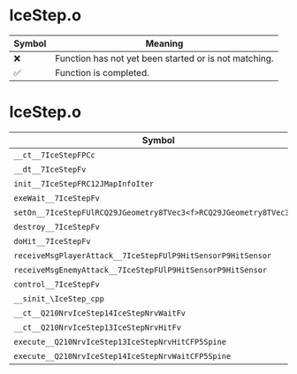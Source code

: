 # IceStep.o
| Symbol | Meaning 
| ------------- | ------------- 
| :x: | Function has not yet been started or is not matching. 
| :white_check_mark: | Function is completed. 


# IceStep.o
| Symbol | Decompiled? |
| ------------- | ------------- |
| `__ct__7IceStepFPCc` | :x: |
| `__dt__7IceStepFv` | :x: |
| `init__7IceStepFRC12JMapInfoIter` | :x: |
| `exeWait__7IceStepFv` | :x: |
| `setOn__7IceStepFUlRCQ29JGeometry8TVec3<f>RCQ29JGeometry8TVec3<f>` | :x: |
| `destroy__7IceStepFv` | :x: |
| `doHit__7IceStepFv` | :x: |
| `receiveMsgPlayerAttack__7IceStepFUlP9HitSensorP9HitSensor` | :x: |
| `receiveMsgEnemyAttack__7IceStepFUlP9HitSensorP9HitSensor` | :x: |
| `control__7IceStepFv` | :x: |
| `__sinit_\IceStep_cpp` | :x: |
| `__ct__Q210NrvIceStep14IceStepNrvWaitFv` | :x: |
| `__ct__Q210NrvIceStep13IceStepNrvHitFv` | :x: |
| `execute__Q210NrvIceStep13IceStepNrvHitCFP5Spine` | :x: |
| `execute__Q210NrvIceStep14IceStepNrvWaitCFP5Spine` | :x: |

